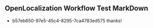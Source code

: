 ## OpenLocalization Workflow Test MarkDown
* b57eb650-97e5-45c4-8295-7ca4783ed575 thanks!

<!--HONumber=Aug16_HO4-->


